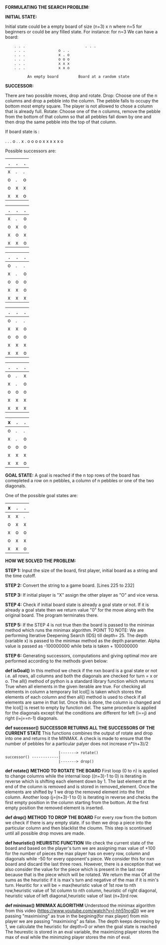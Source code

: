 **FORMULATING THE SEARCH PROBLEM:**

**INITIAL STATE:** 

Initial state could be a empty board of size (n+3) x n where n=5 for beginners or could be any filled state. 
For instance: for n=3
We can have a board: 

		. . .                          	. . .
		. . .				o . .
		. . .				x . o
		. . .				o o o
		. . .				x x x
		. . .				x x o

              An empty board		 Board at a random state

**SUCCESSOR:** 

There are two possible moves, drop and rotate. 
Drop: Choose one of the n columns and drop a pebble into the column. The pebble falls to occupy the bottom most empty square. 
The player is not allowed to chose a column that is already full.
Rotate: Choose one of the n columns, remove the pebble from the bottom of that column so that all pebbles fall down by one and 
then drop the same pebble into the top of that column.


If board state is : 

. . .
o . .
x . o
o o o
x x x 
x x o


Possible successors are:  

 
| .  | .  | .  |               	    
|----|----|----|             
| x  | .  | .  |             
| o  | .  | o  |                          
| o  |  x | x  |             
| x  |  x | o  |       

| .  | .  | .  |               	    
|----|----|----|             
| x  | .  | o  |             
| o  | x  | o  |                        
| x  |  o | x  |             
| x  |  x | o  |

| .  | .  | .  |               	    
|----|----|----|             
| o  | .  | .  |             
| x  | .  | o  |                          
| o  | o  | o  |             
| x  |  x | o  |
| x  |  x | x  |

| .  | .  | .  |               	    
|----|----|----|             
| o  | .  | .  |              
| x  | x  | o  |                          
| o  | o  | o  |             
| x  |  x | x  |
| x  |  x | o  |

| .  | .  | .  |               	    
|----|----|----|             
| o  | .  | x  |             
| x  | .  | o  |                         
| o  | o  | o  |             
| x  |  x | x  |
| x  |  x | x  |
 
| x  | .  | .  |               	    
|----|----|----|             
| o  | .  | .  |             
| x  | .  | o  |                          
| o  | o  | o  |             
| x  |  x | x  |
| x  |  x | o  |
 
**GOAL STATE:** 
A goal is reached if the n top rows of the board has comepleted a row on n pebbles, a column of n pebbles or one of the two diagonals.

One of the possible goal states are: 

| x  | .  | .  |               	    
|----|----|----|             
| x  | x  | .  |             
| o  | x  | x  |                          
| x  | o  | o  |             
| o  | x  | x  |
| x  |  x | o  |

  

**HOW WE SOLVED THE PROBLEM:**

**STEP 1:** 
Input the size of the board, first player, initial board as a string and the time cutoff.

**STEP 2:** 
Convert the string to a game board. [Lines 225 to 232]

**STEP 3:** 
If initial player is "X" assign the other player as "O" and vice versa.

**STEP 4:** 
Check if initial board state is already a goal state or not. If it is already a goal state then we return value "0" for 
the move along with the original board. The program terminates there.

**STEP 5:** 
If the STEP 4 is not true then the board is passed to the minimax method which runs the minimax algorithm. 
        POINT TO NOTE: We are performing Iterative Deepening Search (IDS) till depth= 25. The depth (variable x) is passed to the minimax method as the depth parameter.
		       Alpha value is passed as -100000000 while beta is taken + 100000000

**STEP 6:** 
Generating successors, computations and giving optimal mov are performed according to the methods given below:


**def isGoal()** 
In this method we check if the nxn board is a goal state or not i.e. all rows, all columns and both the diagonals are checked for 
turn = x or o. The all() method of python is a standard library function which returns True when all elements in the given iterable are true. For checking all elements in column a temporary list lcol[] is taken which stores the elements of each column and then all() method is used to check if all elements are same in that list. Once this is done, the column is changed and the lcol[] is reset to empty by function del. The same procedure is applied for the diagonals except that the conditions are different for left (i==j) and right (i+j==n-1) diagonals.


**def successor()**
**SUCCESSOR RETURNS ALL THE SUCCESSORS OF THE CURRENT STATE**
This functions combines the output of rotate and drop into one and returns it the MINMAX. A check is made to ensure that the number of pebbles for a particular palyer does not increase n*(n+3)/2  

                            |-------> rotate()
    successor() ------------|
                            |-------> drop()


**def rotate()**
**METHOD TO ROTATE THE BOARD**
First loop (0 to n) is applied to change columns while the internal loop ((n+3)-1 to 0) is
iterating in reverse which is shifting each element down by 1.
The last element at the end of the column is removed and is stored in removed_element.
Once the elements are shifted by 1 we drop the removed element into the first column.
 Another loop (j=(n+3)-1 to 0) is iterating in reverse and checks the first empty position in the column
starting from the bottom. At the first empty position the removed element is inserted. 


**def drop()**
**METHOD TO DROP THE BOARD**
For every row from the bottom we check if there is any empty state.
if so then we drop a piece into the particular column and then blacklist the cloumn.
This step is scontinued until all possible drop moves are made. 

**def heuristic()**
**HEURISTIC FUNCTION**
We check the current state of the board and based on the player's turn we are assigning max value of +100 for the number of pieces the max player has on every row, column and diagonals while -50 for every opponent's piece. We consider this for nxn board and discard the last three rows. However, there is a exception that we also consider the value for the piece which is present in the last row because that is the piece which will be rotated. We return the max Of all the sums as the heuristic if it is max's turn and negative of the max if it is min's turn.
Heuritic for x will be = max(heuristic value of 1st row to nth row,heuristic value of 1st column to nth column, heuristic of 
right diagonal, heuristic value of left diagonal,heuristic value of last (n+3)rd row.

**def minimax()**
**MINIMAX ALGORITHM**
Understood the minimax algorithm from this video (https://www.youtube.com/watch?v=l-hh51ncgDI)
we are passing "maximixing" as true in the begining(for max player) from min player we are passing "maximixing" as false.
The depth keeps decresing by 1, we calculate the heuristic for depth=0 or when the goal state is reached
The heurestic is stored in an eval variable, the maximizing player stores the max of eval while the minimzing player stores the min of eval.




  
 





